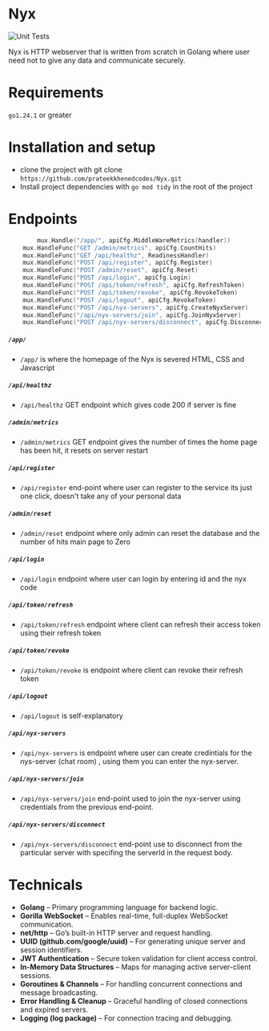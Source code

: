 # Nyx

![Unit Tests](https://github.com/prateekkhenedcodes/Nyx/actions/workflows/ci.yml/badge.svg)

Nyx is HTTP webserver that is written from scratch in Golang where user need not to give any data and communicate securely.

# Requirements

```go1.24.1``` or greater

# Installation and setup


* clone the project with git clone ```https://github.com/prateekkhenedcodes/Nyx.git```
* Install project dependencies with ```go mod tidy``` in the root of the project


# Endpoints

``` go
    	mux.Handle("/app/", apiCfg.MiddleWareMetrics(handler))
	mux.HandleFunc("GET /admin/metrics", apiCfg.CountHits)
	mux.HandleFunc("GET /api/healthz", ReadinessHandler)
	mux.HandleFunc("POST /api/register", apiCfg.Register)
	mux.HandleFunc("POST /admin/reset", apiCfg.Reset)
	mux.HandleFunc("POST /api/login", apiCfg.Login)
	mux.HandleFunc("POST /api/token/refresh", apiCfg.RefreshToken)
	mux.HandleFunc("POST /api/token/revoke", apiCfg.RevokeToken)
	mux.HandleFunc("POST /api/logout", apiCfg.RevokeToken)
	mux.HandleFunc("POST /api/nyx-servers", apiCfg.CreateNyxServer)
	mux.HandleFunc("/api/nyx-servers/join", apiCfg.JoinNyxServer)
	mux.HandleFunc("POST /api/nyx-servers/disconnect", apiCfg.DisconnectNyxServer)
```

##### ``/app/`` 

* ``/app/`` is where the homepage of the Nyx is severed HTML, CSS and Javascript 

#####  ``/api/healthz`` 

* ``/api/healthz`` GET endpoint which gives code 200 if server is fine

##### ``/admin/metrics`` 

* ``/admin/metrics`` GET endpoint gives the number of times the home page has been hit, it resets on server restart

##### ``/api/register``

* ``/api/register`` end-point where user can register to the service its just one click, doesn't take any of your personal data

##### ``/admin/reset``

* ``/admin/reset`` endpoint where only admin can reset the database and the number of hits main page to Zero

##### ``/api/login``

* ``/api/login`` endpoint where user can login by entering id and the nyx code 

##### ``/api/token/refresh``

* ``/api/token/refresh`` endpoint where client can refresh their access token using their refresh token

##### ``/api/token/revoke``

* ``/api/token/revoke`` is endpoint where client can revoke their refresh token 

##### ``/api/logout``

* ``/api/logout`` is self-explanatory

##### ``/api/nyx-servers`` 

* ``/api/nyx-servers`` is endpoint where user can create credintials for the nys-server (chat room) , using them you can enter the nyx-server.

##### ``/api/nyx-servers/join``

* ``/api/nyx-servers/join`` end-point used to join the nyx-server using credentials from the previous end-point.

##### ``/api/nyx-servers/disconnect``

* ``/api/nyx-servers/disconnect`` end-point use to disconnect from the particular server with specifing the serverId in the request body.

# Technicals

- **Golang** – Primary programming language for backend logic.
- **Gorilla WebSocket** – Enables real-time, full-duplex WebSocket communication.
- **net/http** – Go’s built-in HTTP server and request handling.
- **UUID (github.com/google/uuid)** – For generating unique server and session identifiers.
- **JWT Authentication** – Secure token validation for client access control.
- **In-Memory Data Structures** – Maps for managing active server-client sessions.
- **Goroutines & Channels** – For handling concurrent connections and message broadcasting.
- **Error Handling & Cleanup** – Graceful handling of closed connections and expired servers.
- **Logging (log package)** – For connection tracing and debugging.